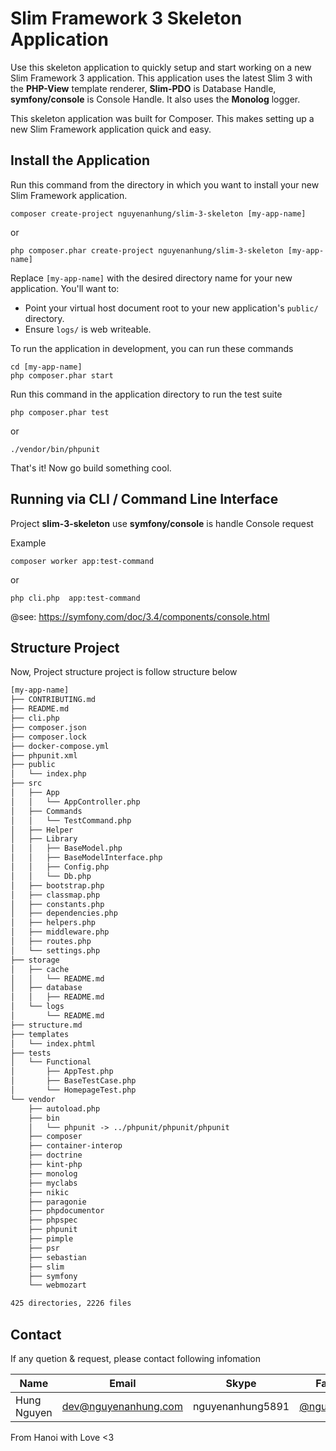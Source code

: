 # Slim Framework 3 Skeleton Application

Use this skeleton application to quickly setup and start working on a new Slim Framework 3 application. This application uses the latest Slim 3 with the **PHP-View** template renderer, **Slim-PDO** is Database Handle, **symfony/console** is Console Handle. It also uses the **Monolog** logger.

This skeleton application was built for Composer. This makes setting up a new Slim Framework application quick and easy.

## Install the Application

Run this command from the directory in which you want to install your new Slim Framework application.

```shell
composer create-project nguyenanhung/slim-3-skeleton [my-app-name]
```

or

```shell
php composer.phar create-project nguyenanhung/slim-3-skeleton [my-app-name]
```

Replace `[my-app-name]` with the desired directory name for your new application. You'll want to:

* Point your virtual host document root to your new application's `public/` directory.
* Ensure `logs/` is web writeable.

To run the application in development, you can run these commands

```shell
cd [my-app-name]
php composer.phar start
```

Run this command in the application directory to run the test suite

```shell
php composer.phar test
```

or 

```shell
./vendor/bin/phpunit
```

That's it! Now go build something cool.

## Running via CLI / Command Line Interface

Project **slim-3-skeleton** use **symfony/console** is handle Console request

Example

```shell
composer worker app:test-command
```

or 

```shell
php cli.php  app:test-command
```

@see: https://symfony.com/doc/3.4/components/console.html



## Structure Project

Now, Project structure project is follow structure below

```reStructuredText
[my-app-name]
├── CONTRIBUTING.md
├── README.md
├── cli.php
├── composer.json
├── composer.lock
├── docker-compose.yml
├── phpunit.xml
├── public
│   └── index.php
├── src
│   ├── App
│   │   └── AppController.php
│   ├── Commands
│   │   └── TestCommand.php
│   ├── Helper
│   ├── Library
│   │   ├── BaseModel.php
│   │   ├── BaseModelInterface.php
│   │   ├── Config.php
│   │   └── Db.php
│   ├── bootstrap.php
│   ├── classmap.php
│   ├── constants.php
│   ├── dependencies.php
│   ├── helpers.php
│   ├── middleware.php
│   ├── routes.php
│   └── settings.php
├── storage
│   ├── cache
│   │   └── README.md
│   ├── database
│   │   ├── README.md
│   └── logs
│       └── README.md
├── structure.md
├── templates
│   └── index.phtml
├── tests
│   └── Functional
│       ├── AppTest.php
│       ├── BaseTestCase.php
│       └── HomepageTest.php
└── vendor
    ├── autoload.php
    ├── bin
    │   └── phpunit -> ../phpunit/phpunit/phpunit
    ├── composer
    ├── container-interop
    ├── doctrine
    ├── kint-php
    ├── monolog
    ├── myclabs
    ├── nikic
    ├── paragonie
    ├── phpdocumentor
    ├── phpspec
    ├── phpunit
    ├── pimple
    ├── psr
    ├── sebastian
    ├── slim
    ├── symfony
    └── webmozart

425 directories, 2226 files
```



## Contact

If any quetion & request, please contact following infomation

| Name        | Email                | Skype            | Facebook      |
| ----------- | -------------------- | ---------------- | ------------- |
| Hung Nguyen | dev@nguyenanhung.com | nguyenanhung5891 | [@nguyenanhung](https://fb.com/nguyenanhung) |

From Hanoi with Love <3


